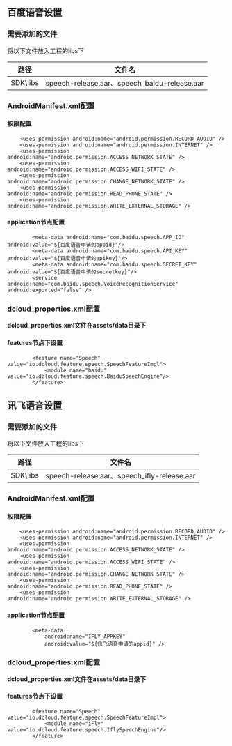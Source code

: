 ## 百度语音设置

### 需要添加的文件

将以下文件放入工程的libs下

| 路径 | 文件名 |
| :-------: | :-------: |
|SDK\libs|speech-release.aar、speech_baidu-release.aar|

### AndroidManifest.xml配置

#### 权限配置

```
	<uses-permission android:name="android.permission.RECORD_AUDIO" />
    <uses-permission android:name="android.permission.INTERNET" />
    <uses-permission android:name="android.permission.ACCESS_NETWORK_STATE" />
    <uses-permission android:name="android.permission.ACCESS_WIFI_STATE" />
    <uses-permission android:name="android.permission.CHANGE_NETWORK_STATE" />
    <uses-permission android:name="android.permission.READ_PHONE_STATE" />
    <uses-permission  android:name="android.permission.WRITE_EXTERNAL_STORAGE" />
```

#### application节点配置

```
		<meta-data android:name="com.baidu.speech.APP_ID" android:value="${百度语音申请的appid}"/>
        <meta-data android:name="com.baidu.speech.API_KEY" android:value="${百度语音申请的apikey}"/>
        <meta-data android:name="com.baidu.speech.SECRET_KEY" android:value="${百度语音申请的secretkey}"/>
        <service android:name="com.baidu.speech.VoiceRecognitionService" android:exported="false" />
```

### dcloud_properties.xml配置

**dcloud_properties.xml文件在assets/data目录下**

#### features节点下设置

```
		<feature name="Speech" value="io.dcloud.feature.speech.SpeechFeatureImpl">
            <module name="baidu" value="io.dcloud.feature.speech.BaiduSpeechEngine"/>
		</feature>
```

## 讯飞语音设置

### 需要添加的文件

将以下文件放入工程的libs下

| 路径 | 文件名 |
| :-------: | :-------: |
|SDK\libs|speech-release.aar、speech_ifly-release.aar|

### AndroidManifest.xml配置

#### 权限配置

```
	<uses-permission android:name="android.permission.RECORD_AUDIO" />
    <uses-permission android:name="android.permission.INTERNET" />
    <uses-permission android:name="android.permission.ACCESS_NETWORK_STATE" />
    <uses-permission android:name="android.permission.ACCESS_WIFI_STATE" />
    <uses-permission android:name="android.permission.CHANGE_NETWORK_STATE" />
    <uses-permission android:name="android.permission.READ_PHONE_STATE" />
    <uses-permission android:name="android.permission.WRITE_EXTERNAL_STORAGE" />
```

#### application节点配置

```
		<meta-data
            android:name="IFLY_APPKEY"
            android:value="${讯飞语音申请的appid}" />
```

### dcloud_properties.xml配置

**dcloud_properties.xml文件在assets/data目录下**

#### features节点下设置

```
		<feature name="Speech" value="io.dcloud.feature.speech.SpeechFeatureImpl">
			<module name="iFly" value="io.dcloud.feature.speech.IflySpeechEngine"/>
		</feature>
```